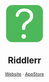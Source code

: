 <div align="center">
    <a href="https://vladislav-yermakov.github.io/riddlerr/">
        <img src="images/vector/icon.svg" alt="logo">
    </a>
    <h1>Riddlerr</h1>
    <span>
        <a href="https://vladislav-yermakov.github.io/riddlerr/"><subtitle>Website</subtitle></a> · <a href="https://apps.apple.com/app/id1659418108"><subtitle>AppStore</subtitle></a>
    </span>
</div>

